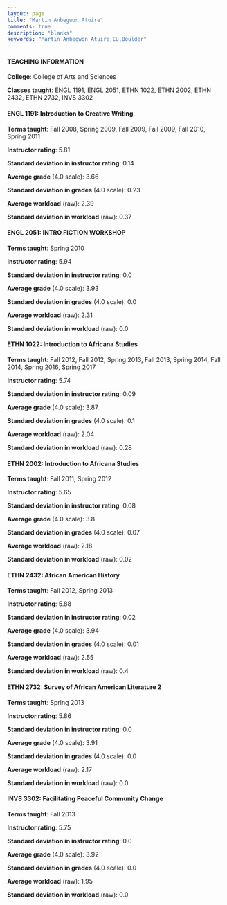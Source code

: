 ```yaml
---
layout: page
title: "Martin Anbegwon Atuire" 
comments: true
description: "blanks"
keywords: "Martin Anbegwon Atuire,CU,Boulder"
---
```

<head>
<script src="https://ajax.googleapis.com/ajax/libs/jquery/2.1.3/jquery.min.js"></script>
<script src="https://dl.dropboxusercontent.com/s/pc42nxpaw1ea4o9/highcharts.js?dl=0"></script>
<!-- <script src="../assets/js/highcharts.js"></script> -->
<style type="text/css">@font-face {
	font-family: "Bebas Neue";
	src: url(https://www.filehosting.org/file/details/544349/BebasNeue Regular.otf) format("opentype");
	}
	h1.Bebas { 
		font-family: "Bebas Neue", Verdana, Tahoma;
	}
</style>
</head>
	   
#### TEACHING INFORMATION

**College**: College of Arts and Sciences

**Classes taught**: ENGL 1191, ENGL 2051, ETHN 1022, ETHN 2002, ETHN 2432, ETHN 2732, INVS 3302

#### ENGL 1191: Introduction to Creative Writing

**Terms taught**: Fall 2008, Spring 2009, Fall 2009, Fall 2009, Fall 2010, Spring 2011

**Instructor rating**: 5.81

**Standard deviation in instructor rating**: 0.14

**Average grade** (4.0 scale): 3.66

**Standard deviation in grades** (4.0 scale): 0.23

**Average workload** (raw): 2.39

**Standard deviation in workload** (raw): 0.37

#### ENGL 2051: INTRO FICTION WORKSHOP

**Terms taught**: Spring 2010

**Instructor rating**: 5.94

**Standard deviation in instructor rating**: 0.0

**Average grade** (4.0 scale): 3.93

**Standard deviation in grades** (4.0 scale): 0.0

**Average workload** (raw): 2.31

**Standard deviation in workload** (raw): 0.0

#### ETHN 1022: Introduction to Africana Studies

**Terms taught**: Fall 2012, Fall 2012, Spring 2013, Fall 2013, Spring 2014, Fall 2014, Spring 2016, Spring 2017

**Instructor rating**: 5.74

**Standard deviation in instructor rating**: 0.09

**Average grade** (4.0 scale): 3.87

**Standard deviation in grades** (4.0 scale): 0.1

**Average workload** (raw): 2.04

**Standard deviation in workload** (raw): 0.28

#### ETHN 2002: Introduction to Africana Studies

**Terms taught**: Fall 2011, Spring 2012

**Instructor rating**: 5.65

**Standard deviation in instructor rating**: 0.08

**Average grade** (4.0 scale): 3.8

**Standard deviation in grades** (4.0 scale): 0.07

**Average workload** (raw): 2.18

**Standard deviation in workload** (raw): 0.02

#### ETHN 2432: African American History

**Terms taught**: Fall 2012, Spring 2013

**Instructor rating**: 5.88

**Standard deviation in instructor rating**: 0.02

**Average grade** (4.0 scale): 3.94

**Standard deviation in grades** (4.0 scale): 0.01

**Average workload** (raw): 2.55

**Standard deviation in workload** (raw): 0.4

#### ETHN 2732: Survey of African American Literature 2

**Terms taught**: Spring 2013

**Instructor rating**: 5.86

**Standard deviation in instructor rating**: 0.0

**Average grade** (4.0 scale): 3.91

**Standard deviation in grades** (4.0 scale): 0.0

**Average workload** (raw): 2.17

**Standard deviation in workload** (raw): 0.0

#### INVS 3302: Facilitating Peaceful Community Change

**Terms taught**: Fall 2013

**Instructor rating**: 5.75

**Standard deviation in instructor rating**: 0.0

**Average grade** (4.0 scale): 3.92

**Standard deviation in grades** (4.0 scale): 0.0

**Average workload** (raw): 1.95

**Standard deviation in workload** (raw): 0.0

